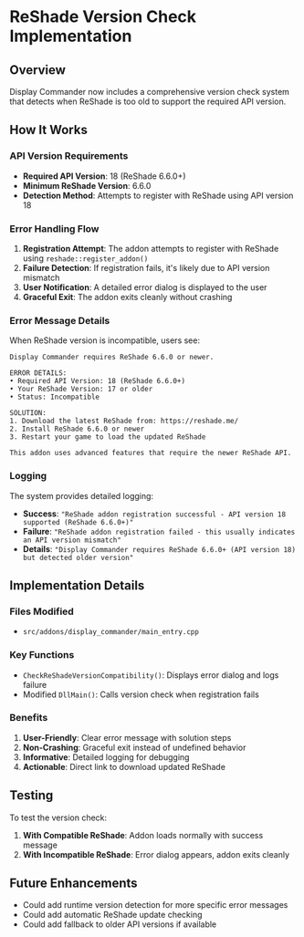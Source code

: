 # ReShade Version Check Implementation

## Overview

Display Commander now includes a comprehensive version check system that detects when ReShade is too old to support the required API version.

## How It Works

### API Version Requirements
- **Required API Version**: 18 (ReShade 6.6.0+)
- **Minimum ReShade Version**: 6.6.0
- **Detection Method**: Attempts to register with ReShade using API version 18

### Error Handling Flow

1. **Registration Attempt**: The addon attempts to register with ReShade using `reshade::register_addon()`
2. **Failure Detection**: If registration fails, it's likely due to API version mismatch
3. **User Notification**: A detailed error dialog is displayed to the user
4. **Graceful Exit**: The addon exits cleanly without crashing

### Error Message Details

When ReShade version is incompatible, users see:

```
Display Commander requires ReShade 6.6.0 or newer.

ERROR DETAILS:
• Required API Version: 18 (ReShade 6.6.0+)
• Your ReShade Version: 17 or older
• Status: Incompatible

SOLUTION:
1. Download the latest ReShade from: https://reshade.me/
2. Install ReShade 6.6.0 or newer
3. Restart your game to load the updated ReShade

This addon uses advanced features that require the newer ReShade API.
```

### Logging

The system provides detailed logging:

- **Success**: `"ReShade addon registration successful - API version 18 supported (ReShade 6.6.0+)"`
- **Failure**: `"ReShade addon registration failed - this usually indicates an API version mismatch"`
- **Details**: `"Display Commander requires ReShade 6.6.0+ (API version 18) but detected older version"`

## Implementation Details

### Files Modified
- `src/addons/display_commander/main_entry.cpp`

### Key Functions
- `CheckReShadeVersionCompatibility()`: Displays error dialog and logs failure
- Modified `DllMain()`: Calls version check when registration fails

### Benefits
1. **User-Friendly**: Clear error message with solution steps
2. **Non-Crashing**: Graceful exit instead of undefined behavior
3. **Informative**: Detailed logging for debugging
4. **Actionable**: Direct link to download updated ReShade

## Testing

To test the version check:

1. **With Compatible ReShade**: Addon loads normally with success message
2. **With Incompatible ReShade**: Error dialog appears, addon exits cleanly

## Future Enhancements

- Could add runtime version detection for more specific error messages
- Could add automatic ReShade update checking
- Could add fallback to older API versions if available
